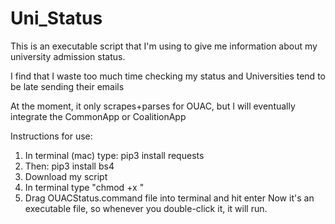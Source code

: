 # Uni_Status
This is an executable script that I'm using to give me information about my university admission status.

I find that I waste too much time checking my status and Universities tend to be late sending their emails

At the moment, it only scrapes+parses for OUAC, but I will eventually integrate the CommonApp or CoalitionApp

Instructions for use:
1) In terminal (mac) type: pip3 install requests
2) Then: pip3 install bs4
3) Download my script
4) In terminal type "chmod +x "
5) Drag OUACStatus.command file into terminal and hit enter
Now it's an executable file, so whenever you double-click it, it will run.
  
